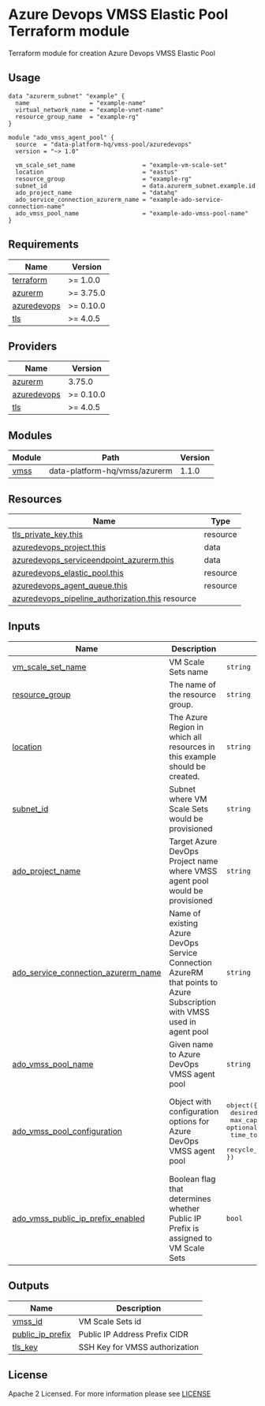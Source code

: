 # Azure Devops VMSS Elastic Pool Terraform module
Terraform module for creation Azure Devops VMSS Elastic Pool

## Usage
```hcl
data "azurerm_subnet" "example" {
  name                 = "example-name"
  virtual_network_name = "example-vnet-name"
  resource_group_name  = "example-rg"
}

module "ado_vmss_agent_pool" {
  source  = "data-platform-hq/vmss-pool/azuredevops"
  version = "~> 1.0"

  vm_scale_set_name                   = "example-vm-scale-set"
  location                            = "eastus"
  resource_group                      = "example-rg"
  subnet_id                           = data.azurerm_subnet.example.id
  ado_project_name                    = "datahq"
  ado_service_connection_azurerm_name = "example-ado-service-connection-name"
  ado_vmss_pool_name                  = "example-ado-vmss-pool-name"
}
```
<!-- BEGIN_TF_DOCS -->
## Requirements

| Name                                                                         | Version   |
| ---------------------------------------------------------------------------- | --------- |
| <a name="requirement_terraform"></a> [terraform](#requirement\_terraform)    | >= 1.0.0  |
| <a name="requirement_azurerm"></a> [azurerm](#requirement\_azurerm)          | >= 3.75.0 |
| <a name="requirement_azuredevops"></a> [azuredevops](#requirement\_azuredevops)          | >= 0.10.0 |
| <a name="requirement_tls"></a> [tls](#requirement\_tls)          | >= 4.0.5 |

## Providers

| Name                                                                   | Version |
| ---------------------------------------------------------------------- | ------- |
| <a name="provider_azurerm"></a> [azurerm](#provider\_azurerm)          | 3.75.0  |
| <a name="requirement_azuredevops"></a> [azuredevops](#requirement\_azuredevops)  | >= 0.10.0 |
| <a name="requirement_tls"></a> [tls](#requirement\_tls)  | >= 4.0.5 |
                                                                                                                                                                                                                
## Modules

| Module                                                             | Path                           | Version |
|--------------------------------------------------------------------|--------------------------------|---------|
| [vmss](https://github.com/data-platform-hq/terraform-azurerm-vmss) | data-platform-hq/vmss/azurerm  | 1.1.0   |

## Resources

| Name                                                                                                                                                             | Type    |
|------------------------------------------------------------------------------------------------------------------------------------------------------------------|---------|
| [tls_private_key.this](https://registry.terraform.io/providers/hashicorp/tls/latest/docs/resources/private_key)                                                  | resource |
| [azuredevops_project.this](https://registry.terraform.io/providers/microsoft/azuredevops/latest/docs/data-sources/project)                                       | data    |
| [azuredevops_serviceendpoint_azurerm.this](https://registry.terraform.io/providers/microsoft/azuredevops/latest/docs/data-sources/serviceendpoint_azurerm)       | data    |
| [azuredevops_elastic_pool.this](https://registry.terraform.io/providers/microsoft/azuredevops/latest/docs/resources/elastic_pool)                                | resource |
| [azuredevops_agent_queue.this](https://registry.terraform.io/providers/microsoft/azuredevops/latest/docs/resources/agent_queue)                                  | resource |
| [azuredevops_pipeline_authorization.this](https://registry.terraform.io/providers/microsoft/azuredevops/latest/docs/resources/pipeline_authorization)   resource |

## Inputs

| Name                                                                                                                                                | Description                                                                                                             | Type                                                                                                                                                                                                                | Default                                                                                                                                                                                                                              | Required |
|-----------------------------------------------------------------------------------------------------------------------------------------------------|-------------------------------------------------------------------------------------------------------------------------|---------------------------------------------------------------------------------------------------------------------------------------------------------------------------------------------------------------------|--------------------------------------------------------------------------------------------------------------------------------------------------------------------------------------------------------------------------------------|:--------:|
| <a name="input_vm_scale_set_name"></a> [vm\_scale\_set\_name](#input\_vm\_scale\_set\_name)                                                         | VM Scale Sets name                                                                                                      | `string`                                                                                                                                                                                                            | n/a                                                                                                                                                                                                                                  |   yes    |
| <a name="input_resource_group"></a> [resource\_group](#input\_resource\_group)                                                                      | The name of the resource group.                                                                                         | `string`                                                                                                                                                                                                            | n/a                                                                                                                                                                                                                                  |   yes    |
| <a name="input_location"></a> [location](#input\_location)                                                                                          |  The Azure Region in which all resources in this example should be created.                                             | `string`                                                                                                                                                                                                            | n/a                                                                                                                                                                                                                                  |   yes    |
| <a name="input_subnet_id"></a> [subnet\_id](#input\_subnet\_id)                                                                                     | Subnet where VM Scale Sets would be provisioned                                                                         | `string`                                                                                                                                                                                                            | n/a                                                                                                                                                                                                                                  |   yes    |
| <a name="input_ado_project_name"></a> [ado\_project\_name](#input\_ado\_project\_name)                                                              | Target Azure DevOps Project name where VMSS agent pool would be provisioned                                             | `string`                                                                                                                                                                                                            | n/a                                                                                                                                                                                                                                  |   yes    |
| <a name="input_ado_service_connection_azurerm_name"></a> [ado\_service\_connection\_azurerm\_name](#input\_ado\_service\_connection\_azurerm\_name) | Name of existing Azure DevOps Service Connection AzureRM that points to Azure Subscription with VMSS used in agent pool | `string`                                                                                                                                                                                                            | n/a                                                                                                                                                                                                                                  |   yes    |
| <a name="input_ado_vmss_pool_name"></a> [ado\_vmss\_pool\_name](#input\_ado\_vmss\_pool\_name)                                                      | Given name to Azure DevOps VMSS agent pool                                                                              | `string`                                                                                                                                                                                                            | n/a                                                                                                                                                                                                                                  |   yes    |
| <a name="input_ado_vmss_pool_configuration"></a> [ado\_vmss\_pool\_configuration](#input\_ado\_vmss\_pool\_configuration)                           | Object with configuration options for Azure DevOps VMSS agent pool                                                      | <pre>object({<br>  desired_idle           = optional(number)<br>  max_capacity           = optional(number)<br>  time_to_live_minutes   = optional(number)<br>  recycle_after_each_use = optional(bool)<br>})</pre> | <pre>object({<br>  desired_idle           = optional(number, 0)<br>  max_capacity           = optional(number, 3)<br>  time_to_live_minutes   = optional(number, 30)<br>  recycle_after_each_use = optional(bool, false)<br>})</pre> |    no    |
| <a name="input_ado_vmss_public_ip_prefix_enabled"></a> [ado\_vmss\_public\_ip\_prefix\_enabled](#input\_ado\_vmss\_public\_ip\_prefix\_enabled)     | Boolean flag that determines whether Public IP Prefix is assigned to VM Scale Sets                                      | `bool`                                                                                                                                                                                                              | true                                                                                                                                                                                                                                 |    no    |

## Outputs

| Name                                                                                     | Description                     |
|------------------------------------------------------------------------------------------|---------------------------------|
| <a name="output_vmss_id"></a> [vmss\_id](#output\_vmss\_id)                              | VM Scale Sets id                |
| <a name="output_public_ip_prefix"></a> [public\_ip\_prefix](#output\_public\_ip\_prefix) | Public IP Address Prefix CIDR   |
| <a name="output_tls_key"></a> [tls\_key](#output\_tls\_key)                              | SSH Key for VMSS authorization  |

<!-- END_TF_DOCS -->

## License

Apache 2 Licensed. For more information please see [LICENSE](https://github.com/data-platform-hq/terraform-azuredevops-vmss-pool/tree/master/LICENSE)
